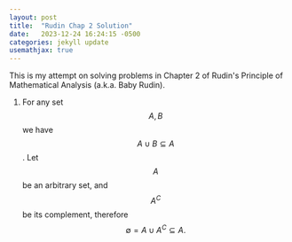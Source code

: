 ```yaml
---
layout: post
title:  "Rudin Chap 2 Solution"
date:   2023-12-24 16:24:15 -0500
categories: jekyll update
usemathjax: true
---
```


This is my attempt on solving problems in Chapter 2 of Rudin's Principle of
Mathematical Analysis (a.k.a. Baby Rudin).

1. For any set $$A, B$$ we have $$A \cup B \subseteq A$$. Let $$A$$ be an
  arbitrary set, and $$A^C$$ be its complement, therefore
  $$
  \emptyset = A \cup A^C \subseteq A.
  $$
